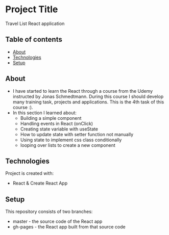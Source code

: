 # Project Title 
Travel List React application

## Table of contents
* [About](#about)
* [Technologies](#technologies)
* [Setup](#setup)

## About
- I have started to learn the React through a course from the Udemy instructed by Jonas Schmedtmann. During this course I should develop many training task, projects and applications. This is the 4th task of this course :).
- In this section I learned about:
  * Building a simple component
  * Handling events in React (onClick)
  * Creating state variable with useState
  * How to update state with setter function not manually
  * Using state to implement css class conditionally
  * looping over lists to create a new component
 
## Technologies
Project is created with:
* React & Create React App

## Setup
This repository consists of two branches:
* master - the source code of the React app
* gh-pages - the React app built from that source code
